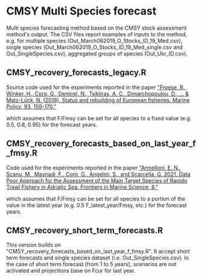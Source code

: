 # CMSY Multi Species forecast
Multi species forecasting method based on the CMSY stock assessment method's output. The CSV files report examples of inputs to the method, e.g. for multiple species (Out_March062019_O_Stocks_ID_19_Med.csv), single species (Out_March062019_O_Stocks_ID_19_Med_single.csv and Out_SingleSpecies.csv), aggregated groups of species (Out_Ukr_ID.csv).

## CMSY_recovery_forecasts_legacy.R ##
Source code used for the experiments reported in the paper
["Froese, R., Winker, H., Coro, G., Demirel, N., Tsikliras, A. C., Dimarchopoulou, D., ... & Matz-Lück, N. (2018). Status and rebuilding of European fisheries. Marine Policy, 93, 159-170."](https://www.sciencedirect.com/science/article/pii/S0308597X17307364?via%3Dihub)

which assumes that F/Fmsy can be set for all species to a fixed value (e.g. 0.5, 0.8, 0.95) for the forecast years.

## CMSY_recovery_forecasts_based_on_last_year_f_fmsy.R ##
Code used for the experiments reported in the paper ["Armelloni, E. N., Scanu, M., Masnadi, F., Coro, G., Angelini, S., and Scarcella, G. 2021. Data Poor Approach for the Assessment of the Main Target Species of Rapido Trawl Fishery in Adriatic Sea. Frontiers in Marine Science, 8."](https://www.frontiersin.org/articles/10.3389/fmars.2021.552076/full)

which assumes that F/Fmsy can be set for all species to a portion of the value in the latest year (e.g. 0.5 F_latest_year/Fmsy, etc.) for the forecast years.

## CMSY_recovery_short_term_forecasts.R ##

This version builds on "CMSY_recovery_forecasts_based_on_last_year_f_fmsy.R". It accept short term forecasts and single species dataset (i.e. Out_SingleSpecies.csv). In the case of short term forecast (from 1 to 5 years), scenarios are not activated and projections base on Fcur for last year.
